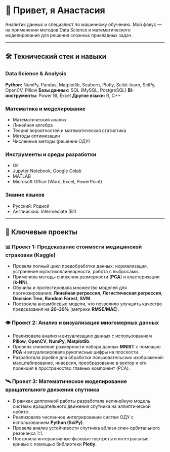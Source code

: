 # 👋 Привет, я Анастасия 

Аналитик данных и специалист по машинному обучению. Мой фокус — на применении методов Data Science и математического моделирования для решения сложных прикладных задач.

---

## 🛠️ Технический стек и навыки

### **Data Science & Analysis**
**Python:** NumPy, Pandas, Matplotlib, Seaborn, Plotly, Scikit-learn, SciPy, OpenCV, Pillow
**Базы данных:** SQL (MySQL, PostgreSQL)
**BI-инструменты:** Power BI, Excel
**Другие языки:** R, C++

### **Математика и моделирование**
*   Математический анализ
*   Линейная алгебра
*   Теория вероятностей и математическая статистика
*   Методы оптимизации
*   Численные методы (решение ОДУ)

### **Инструменты и среды разработки**
*   Git
*   Jupyter Notebook, Google Colab
*   MATLAB
*   Microsoft Office (Word, Excel, PowerPoint)

### **Знание языков**
*   Русский: Родной
*   Английский: Intermediate (B1)

---

## 🚀 Ключевые проекты

### 📊 Проект 1: Предсказание стоимости медицинской страховки (Kaggle)
*   Провела полный цикл предобработки данных: нормализация, устранение мультиколлинеарности, работа с выбросами.
*   Применила методы снижения размерности (**PCA**) и кластеризации (**k-NN**).
*   Обучила и протестировала множество моделей для прогнозирования: **Линейная регрессия**, **Логистическая регрессия**, **Decision Tree**, **Random Forest**, **SVM**.
*   Построила ансамблевые модели, что позволило улучшить качество предсказания на **20–30%** (метрики **RMSE/MAE**).

### 👁️ Проект 2: Анализ и визуализация многомерных данных
*   Реализовала анализ и визуализацию данных с использованием **Pillow**, **OpenCV**, **NumPy**, **Matplotlib**.
*   Провела снижение размерности набора данных **MNIST** с помощью **PCA** и визуализировала рукописные цифры на плоскости.
*   Разработала pipeline для обработки пользовательских изображений: масштабирование, инверсия, преобразование в вектор и его проекция в пространоство главных компонент (PCA).

### 🛰️ Проект 3: Математическое моделирование вращательного движения спутника
*   В рамках дипломной работы разработала нелинейную модель системы вращательного движения спутника на эллиптической орбите.
*   Реализовала численное интегрирование систем ОДУ с использованием **Python (SciPy)**.
*   Провела анализ устойчивости спутника вблизи спин-орбитального резонанса 1:1.
*   Построила интерактивные фазовые портреты и интегральные кривые с помощью библиотеки **Plotly**.

